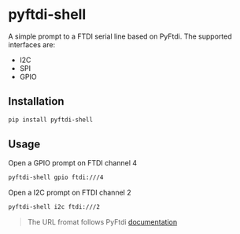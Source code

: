 # pyftdi-shell

A simple prompt to a FTDI serial line based on PyFtdi.
The supported interfaces are:
- I2C
- SPI
- GPIO

## Installation

```sh
pip install pyftdi-shell
```

## Usage

Open a GPIO prompt on FTDI channel 4

```sh
pyftdi-shell gpio ftdi:///4
```

Open a I2C prompt on FTDI channel 2

```sh
pyftdi-shell i2c ftdi:///2
```

> The URL fromat follows PyFtdi [documentation](https://eblot.github.io/pyftdi/urlscheme.html)
